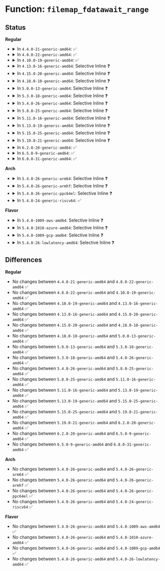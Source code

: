 # Function: <code>filemap_fdatawait_range</code>

## Status
<b>Regular</b>
<ul>
<li>
<details>
<summary>In <code>4.4.0-21-generic-amd64</code>: ✅</summary>

```c
int filemap_fdatawait_range(struct address_space * mapping, loff_t start_byte, loff_t end_byte)
```

```json
{
  "name": "filemap_fdatawait_range",
  "collision_type": "Unique Global",
  "inline_type": "No",
  "funcs": [
    {
      "addr": 18446744071580470112,
      "name": "filemap_fdatawait_range",
      "external": true,
      "loc": "mm/filemap.c:385",
      "file": "mm/filemap.c",
      "inline": "seen, unknown",
      "caller_inline": [],
      "caller_func": [
        "fs/sync.c:SyS_sync_file_range2",
        "fs/sync.c:SyS_sync_file_range2",
        "fs/fat/file.c:fat_setattr"
      ]
    }
  ],
  "symbols": [
    {
      "addr": 18446744071580470112,
      "name": "filemap_fdatawait_range",
      "section": ".text",
      "bind": "STB_GLOBAL",
      "size": 42
    }
  ]
}
```
</details>
</li>
<li>
<details>
<summary>In <code>4.8.0-22-generic-amd64</code>: ✅</summary>

```c
int filemap_fdatawait_range(struct address_space * mapping, loff_t start_byte, loff_t end_byte)
```

```json
{
  "name": "filemap_fdatawait_range",
  "collision_type": "Unique Global",
  "inline_type": "No",
  "funcs": [
    {
      "addr": 18446744071580547920,
      "name": "filemap_fdatawait_range",
      "external": true,
      "loc": "mm/filemap.c:464",
      "file": "mm/filemap.c",
      "inline": "seen, unknown",
      "caller_inline": [],
      "caller_func": [
        "fs/sync.c:SyS_sync_file_range2",
        "fs/sync.c:SyS_sync_file_range2",
        "fs/fat/file.c:fat_cont_expand"
      ]
    }
  ],
  "symbols": [
    {
      "addr": 18446744071580547920,
      "name": "filemap_fdatawait_range",
      "section": ".text",
      "bind": "STB_GLOBAL",
      "size": 42
    }
  ]
}
```
</details>
</li>
<li>
<details>
<summary>In <code>4.10.0-19-generic-amd64</code>: ✅</summary>

```c
int filemap_fdatawait_range(struct address_space * mapping, loff_t start_byte, loff_t end_byte)
```

```json
{
  "name": "filemap_fdatawait_range",
  "collision_type": "Unique Global",
  "inline_type": "No",
  "funcs": [
    {
      "addr": 18446744071580614064,
      "name": "filemap_fdatawait_range",
      "external": true,
      "loc": "mm/filemap.c:429",
      "file": "mm/filemap.c",
      "inline": "seen, unknown",
      "caller_inline": [],
      "caller_func": [
        "fs/sync.c:SyS_sync_file_range2",
        "fs/sync.c:SyS_sync_file_range2",
        "fs/fat/file.c:fat_cont_expand"
      ]
    }
  ],
  "symbols": [
    {
      "addr": 18446744071580614064,
      "name": "filemap_fdatawait_range",
      "section": ".text",
      "bind": "STB_GLOBAL",
      "size": 42
    }
  ]
}
```
</details>
</li>
<li>
<details>
<summary>In <code>4.13.0-16-generic-amd64</code>: Selective Inline ❓</summary>

```c
int filemap_fdatawait_range(struct address_space * mapping, loff_t start_byte, loff_t end_byte)
```

```json
{
  "name": "filemap_fdatawait_range",
  "collision_type": "Unique Global",
  "inline_type": "Selective",
  "funcs": [
    {
      "addr": 18446744071580642905,
      "name": "filemap_fdatawait_range",
      "external": true,
      "loc": "mm/filemap.c:461",
      "file": "mm/filemap.c",
      "inline": "not declared, inlined",
      "caller_inline": [
        "mm/filemap.c:filemap_fdatawait"
      ],
      "caller_func": [
        "fs/sync.c:SyS_sync_file_range2",
        "fs/sync.c:SyS_sync_file_range2",
        "fs/fat/file.c:fat_cont_expand"
      ]
    }
  ],
  "symbols": [
    {
      "addr": 18446744071580642848,
      "name": "filemap_fdatawait_range",
      "section": ".text",
      "bind": "STB_GLOBAL",
      "size": 29
    }
  ]
}
```
</details>
</li>
<li>
<details>
<summary>In <code>4.15.0-20-generic-amd64</code>: Selective Inline ❓</summary>

```c
int filemap_fdatawait_range(struct address_space * mapping, loff_t start_byte, loff_t end_byte)
```

```json
{
  "name": "filemap_fdatawait_range",
  "collision_type": "Unique Global",
  "inline_type": "Selective",
  "funcs": [
    {
      "addr": 18446744071580725152,
      "name": "filemap_fdatawait_range",
      "external": true,
      "loc": "mm/filemap.c:556",
      "file": "mm/filemap.c",
      "inline": "not declared, inlined",
      "caller_inline": [],
      "caller_func": [
        "fs/fs-writeback.c:__writeback_single_inode",
        "fs/fat/file.c:fat_cont_expand"
      ]
    }
  ],
  "symbols": [
    {
      "addr": 18446744071580725152,
      "name": "filemap_fdatawait_range",
      "section": ".text",
      "bind": "STB_GLOBAL",
      "size": 29
    }
  ]
}
```
</details>
</li>
<li>
<details>
<summary>In <code>4.18.0-10-generic-amd64</code>: Selective Inline ❓</summary>

```c
int filemap_fdatawait_range(struct address_space * mapping, loff_t start_byte, loff_t end_byte)
```

```json
{
  "name": "filemap_fdatawait_range",
  "collision_type": "Unique Global",
  "inline_type": "Selective",
  "funcs": [
    {
      "addr": 18446744071580860928,
      "name": "filemap_fdatawait_range",
      "external": true,
      "loc": "mm/filemap.c:556",
      "file": "mm/filemap.c",
      "inline": "not declared, inlined",
      "caller_inline": [],
      "caller_func": [
        "fs/fs-writeback.c:__writeback_single_inode",
        "fs/fat/file.c:fat_cont_expand"
      ]
    }
  ],
  "symbols": [
    {
      "addr": 18446744071580860928,
      "name": "filemap_fdatawait_range",
      "section": ".text",
      "bind": "STB_GLOBAL",
      "size": 29
    }
  ]
}
```
</details>
</li>
<li>
<details>
<summary>In <code>5.0.0-13-generic-amd64</code>: Selective Inline ❓</summary>

```c
int filemap_fdatawait_range(struct address_space * mapping, loff_t start_byte, loff_t end_byte)
```

```json
{
  "name": "filemap_fdatawait_range",
  "collision_type": "Unique Global",
  "inline_type": "Selective",
  "funcs": [
    {
      "addr": 18446744071580935520,
      "name": "filemap_fdatawait_range",
      "external": true,
      "loc": "mm/filemap.c:533",
      "file": "mm/filemap.c",
      "inline": "not declared, inlined",
      "caller_inline": [],
      "caller_func": [
        "fs/fs-writeback.c:__writeback_single_inode",
        "fs/fat/file.c:fat_cont_expand"
      ]
    }
  ],
  "symbols": [
    {
      "addr": 18446744071580935520,
      "name": "filemap_fdatawait_range",
      "section": ".text",
      "bind": "STB_GLOBAL",
      "size": 29
    }
  ]
}
```
</details>
</li>
<li>
<details>
<summary>In <code>5.3.0-18-generic-amd64</code>: Selective Inline ❓</summary>

```c
int filemap_fdatawait_range(struct address_space * mapping, loff_t start_byte, loff_t end_byte)
```

```json
{
  "name": "filemap_fdatawait_range",
  "collision_type": "Unique Global",
  "inline_type": "Selective",
  "funcs": [
    {
      "addr": 18446744071581021728,
      "name": "filemap_fdatawait_range",
      "external": true,
      "loc": "mm/filemap.c:544",
      "file": "mm/filemap.c",
      "inline": "not declared, inlined",
      "caller_inline": [],
      "caller_func": [
        "fs/fs-writeback.c:__writeback_single_inode",
        "fs/fat/file.c:fat_cont_expand"
      ]
    }
  ],
  "symbols": [
    {
      "addr": 18446744071581021728,
      "name": "filemap_fdatawait_range",
      "section": ".text",
      "bind": "STB_GLOBAL",
      "size": 31
    }
  ]
}
```
</details>
</li>
<li>
<details>
<summary>In <code>5.4.0-26-generic-amd64</code>: Selective Inline ❓</summary>

```c
int filemap_fdatawait_range(struct address_space * mapping, loff_t start_byte, loff_t end_byte)
```

```json
{
  "name": "filemap_fdatawait_range",
  "collision_type": "Unique Global",
  "inline_type": "Selective",
  "funcs": [
    {
      "addr": 18446744071581076976,
      "name": "filemap_fdatawait_range",
      "external": true,
      "loc": "mm/filemap.c:550",
      "file": "mm/filemap.c",
      "inline": "not declared, inlined",
      "caller_inline": [],
      "caller_func": [
        "fs/fs-writeback.c:__writeback_single_inode",
        "fs/fat/file.c:fat_cont_expand"
      ]
    }
  ],
  "symbols": [
    {
      "addr": 18446744071581076976,
      "name": "filemap_fdatawait_range",
      "section": ".text",
      "bind": "STB_GLOBAL",
      "size": 31
    }
  ]
}
```
</details>
</li>
<li>
<details>
<summary>In <code>5.8.0-25-generic-amd64</code>: Selective Inline ❓</summary>

```c
int filemap_fdatawait_range(struct address_space * mapping, loff_t start_byte, loff_t end_byte)
```

```json
{
  "name": "filemap_fdatawait_range",
  "collision_type": "Unique Global",
  "inline_type": "Selective",
  "funcs": [
    {
      "addr": 18446744071581267152,
      "name": "filemap_fdatawait_range",
      "external": true,
      "loc": "mm/filemap.c:550",
      "file": "mm/filemap.c",
      "inline": "not declared, inlined",
      "caller_inline": [],
      "caller_func": [
        "fs/fs-writeback.c:__writeback_single_inode",
        "fs/fat/file.c:fat_cont_expand"
      ]
    }
  ],
  "symbols": [
    {
      "addr": 18446744071581267152,
      "name": "filemap_fdatawait_range",
      "section": ".text",
      "bind": "STB_GLOBAL",
      "size": 74
    }
  ]
}
```
</details>
</li>
<li>
<details>
<summary>In <code>5.11.0-16-generic-amd64</code>: Selective Inline ❓</summary>

```c
int filemap_fdatawait_range(struct address_space * mapping, loff_t start_byte, loff_t end_byte)
```

```json
{
  "name": "filemap_fdatawait_range",
  "collision_type": "Unique Global",
  "inline_type": "Selective",
  "funcs": [
    {
      "addr": 18446744071581309680,
      "name": "filemap_fdatawait_range",
      "external": true,
      "loc": "mm/filemap.c:551",
      "file": "mm/filemap.c",
      "inline": "not declared, inlined",
      "caller_inline": [],
      "caller_func": [
        "fs/fs-writeback.c:__writeback_single_inode",
        "fs/fat/file.c:fat_cont_expand"
      ]
    }
  ],
  "symbols": [
    {
      "addr": 18446744071581309680,
      "name": "filemap_fdatawait_range",
      "section": ".text",
      "bind": "STB_GLOBAL",
      "size": 74
    }
  ]
}
```
</details>
</li>
<li>
<details>
<summary>In <code>5.13.0-19-generic-amd64</code>: Selective Inline ❓</summary>

```c
int filemap_fdatawait_range(struct address_space * mapping, loff_t start_byte, loff_t end_byte)
```

```json
{
  "name": "filemap_fdatawait_range",
  "collision_type": "Unique Global",
  "inline_type": "Selective",
  "funcs": [
    {
      "addr": 18446744071581326688,
      "name": "filemap_fdatawait_range",
      "external": true,
      "loc": "mm/filemap.c:542",
      "file": "mm/filemap.c",
      "inline": "not declared, inlined",
      "caller_inline": [],
      "caller_func": [
        "fs/fs-writeback.c:__writeback_single_inode",
        "fs/fat/file.c:fat_cont_expand"
      ]
    }
  ],
  "symbols": [
    {
      "addr": 18446744071581326688,
      "name": "filemap_fdatawait_range",
      "section": ".text",
      "bind": "STB_GLOBAL",
      "size": 74
    }
  ]
}
```
</details>
</li>
<li>
<details>
<summary>In <code>5.15.0-25-generic-amd64</code>: Selective Inline ❓</summary>

```c
int filemap_fdatawait_range(struct address_space * mapping, loff_t start_byte, loff_t end_byte)
```

```json
{
  "name": "filemap_fdatawait_range",
  "collision_type": "Unique Global",
  "inline_type": "Selective",
  "funcs": [
    {
      "addr": 18446744071581571594,
      "name": "filemap_fdatawait_range",
      "external": true,
      "loc": "mm/filemap.c:560",
      "file": "mm/filemap.c",
      "inline": "not declared, inlined",
      "caller_inline": [],
      "caller_func": [
        "fs/fs-writeback.c:__writeback_single_inode",
        "fs/fat/file.c:fat_cont_expand"
      ]
    }
  ],
  "symbols": [
    {
      "addr": 18446744071581574256,
      "name": "filemap_fdatawait_range",
      "section": ".text",
      "bind": "STB_GLOBAL",
      "size": 86
    }
  ]
}
```
</details>
</li>
<li>
<details>
<summary>In <code>5.19.0-21-generic-amd64</code>: Selective Inline ❓</summary>

```c
int filemap_fdatawait_range(struct address_space * mapping, loff_t start_byte, loff_t end_byte)
```

```json
{
  "name": "filemap_fdatawait_range",
  "collision_type": "Unique Global",
  "inline_type": "Selective",
  "funcs": [
    {
      "addr": 18446744071581925984,
      "name": "filemap_fdatawait_range",
      "external": true,
      "loc": "mm/filemap.c:548",
      "file": "mm/filemap.c",
      "inline": "not declared, inlined",
      "caller_inline": [],
      "caller_func": [
        "fs/fs-writeback.c:__writeback_single_inode",
        "fs/fat/file.c:fat_cont_expand"
      ]
    }
  ],
  "symbols": [
    {
      "addr": 18446744071581925984,
      "name": "filemap_fdatawait_range",
      "section": ".text",
      "bind": "STB_GLOBAL",
      "size": 96
    }
  ]
}
```
</details>
</li>
<li>
<details>
<summary>In <code>6.2.0-20-generic-amd64</code>: ✅</summary>

```c
int filemap_fdatawait_range(struct address_space * mapping, loff_t start_byte, loff_t end_byte)
```

```json
{
  "name": "filemap_fdatawait_range",
  "collision_type": "Unique Global",
  "inline_type": "No",
  "funcs": [
    {
      "addr": 18446744071582363472,
      "name": "filemap_fdatawait_range",
      "external": true,
      "loc": "mm/filemap.c:545",
      "file": "mm/filemap.c",
      "inline": "seen, unknown",
      "caller_inline": [],
      "caller_func": [
        "fs/fs-writeback.c:__writeback_single_inode",
        "fs/fat/file.c:fat_cont_expand"
      ]
    }
  ],
  "symbols": [
    {
      "addr": 18446744071582363472,
      "name": "filemap_fdatawait_range",
      "section": ".text",
      "bind": "STB_GLOBAL",
      "size": 42
    }
  ]
}
```
</details>
</li>
<li>
<details>
<summary>In <code>6.5.0-9-generic-amd64</code>: ✅</summary>

```c
int filemap_fdatawait_range(struct address_space * mapping, loff_t start_byte, loff_t end_byte)
```

```json
{
  "name": "filemap_fdatawait_range",
  "collision_type": "Unique Global",
  "inline_type": "No",
  "funcs": [
    {
      "addr": 18446744071582571600,
      "name": "filemap_fdatawait_range",
      "external": true,
      "loc": "mm/filemap.c:552",
      "file": "mm/filemap.c",
      "inline": "seen, unknown",
      "caller_inline": [],
      "caller_func": [
        "fs/fs-writeback.c:__writeback_single_inode",
        "fs/fat/file.c:fat_cont_expand"
      ]
    }
  ],
  "symbols": [
    {
      "addr": 18446744071582571600,
      "name": "filemap_fdatawait_range",
      "section": ".text",
      "bind": "STB_GLOBAL",
      "size": 42
    }
  ]
}
```
</details>
</li>
<li>
<details>
<summary>In <code>6.8.0-31-generic-amd64</code>: ✅</summary>

```c
int filemap_fdatawait_range(struct address_space * mapping, loff_t start_byte, loff_t end_byte)
```

```json
{
  "name": "filemap_fdatawait_range",
  "collision_type": "Unique Global",
  "inline_type": "No",
  "funcs": [
    {
      "addr": 18446744071582741392,
      "name": "filemap_fdatawait_range",
      "external": true,
      "loc": "mm/filemap.c:547",
      "file": "mm/filemap.c",
      "inline": "seen, unknown",
      "caller_inline": [],
      "caller_func": [
        "fs/fs-writeback.c:__writeback_single_inode",
        "fs/fat/file.c:fat_cont_expand"
      ]
    }
  ],
  "symbols": [
    {
      "addr": 18446744071582741392,
      "name": "filemap_fdatawait_range",
      "section": ".text",
      "bind": "STB_GLOBAL",
      "size": 42
    }
  ]
}
```
</details>
</li>
</ul>
<b>Arch</b>
<ul>
<li>
<details>
<summary>In <code>5.4.0-26-generic-arm64</code>: Selective Inline ❓</summary>

```c
int filemap_fdatawait_range(struct address_space * mapping, loff_t start_byte, loff_t end_byte)
```

```json
{
  "name": "filemap_fdatawait_range",
  "collision_type": "Unique Global",
  "inline_type": "Selective",
  "funcs": [
    {
      "addr": 18446603336492448840,
      "name": "filemap_fdatawait_range",
      "external": true,
      "loc": "mm/filemap.c:550",
      "file": "mm/filemap.c",
      "inline": "not declared, inlined",
      "caller_inline": [],
      "caller_func": [
        "fs/fs-writeback.c:__writeback_single_inode",
        "fs/fat/file.c:fat_cont_expand"
      ]
    }
  ],
  "symbols": [
    {
      "addr": 18446603336492448840,
      "name": "filemap_fdatawait_range",
      "section": ".text",
      "bind": "STB_GLOBAL",
      "size": 76
    }
  ]
}
```
</details>
</li>
<li>
<details>
<summary>In <code>5.4.0-26-generic-armhf</code>: Selective Inline ❓</summary>

```c
int filemap_fdatawait_range(struct address_space * mapping, loff_t start_byte, loff_t end_byte)
```

```json
{
  "name": "filemap_fdatawait_range",
  "collision_type": "Unique Global",
  "inline_type": "Selective",
  "funcs": [
    {
      "addr": 3226316192,
      "name": "filemap_fdatawait_range",
      "external": true,
      "loc": "mm/filemap.c:550",
      "file": "mm/filemap.c",
      "inline": "not declared, inlined",
      "caller_inline": [],
      "caller_func": [
        "fs/fs-writeback.c:__writeback_single_inode",
        "fs/fat/file.c:fat_cont_expand"
      ]
    }
  ],
  "symbols": [
    {
      "addr": 3226316192,
      "name": "filemap_fdatawait_range",
      "section": ".text",
      "bind": "STB_GLOBAL",
      "size": 56
    }
  ]
}
```
</details>
</li>
<li>
<details>
<summary>In <code>5.4.0-26-generic-ppc64el</code>: Selective Inline ❓</summary>

```c
int filemap_fdatawait_range(struct address_space * mapping, loff_t start_byte, loff_t end_byte)
```

```json
{
  "name": "filemap_fdatawait_range",
  "collision_type": "Unique Global",
  "inline_type": "Selective",
  "funcs": [
    {
      "addr": 13835058055285712640,
      "name": "filemap_fdatawait_range",
      "external": true,
      "loc": "mm/filemap.c:550",
      "file": "mm/filemap.c",
      "inline": "not declared, inlined",
      "caller_inline": [],
      "caller_func": [
        "fs/fs-writeback.c:__writeback_single_inode",
        "fs/fat/file.c:fat_cont_expand"
      ]
    }
  ],
  "symbols": [
    {
      "addr": 13835058055285712640,
      "name": "filemap_fdatawait_range",
      "section": ".text",
      "bind": "STB_GLOBAL",
      "size": 64
    }
  ]
}
```
</details>
</li>
<li>
<details>
<summary>In <code>5.4.0-24-generic-riscv64</code>: ✅</summary>

```c
int filemap_fdatawait_range(struct address_space * mapping, loff_t start_byte, loff_t end_byte)
```

```json
{
  "name": "filemap_fdatawait_range",
  "collision_type": "Unique Global",
  "inline_type": "No",
  "funcs": [
    {
      "addr": 18446743936272516506,
      "name": "filemap_fdatawait_range",
      "external": true,
      "loc": "mm/filemap.c:550",
      "file": "mm/filemap.c",
      "inline": "seen, unknown",
      "caller_inline": [],
      "caller_func": [
        "fs/fs-writeback.c:__writeback_single_inode",
        "fs/fat/file.c:fat_cont_expand"
      ]
    }
  ],
  "symbols": [
    {
      "addr": 18446743936272516506,
      "name": "filemap_fdatawait_range",
      "section": ".text",
      "bind": "STB_GLOBAL",
      "size": 110
    }
  ]
}
```
</details>
</li>
</ul>
<b>Flavor</b>
<ul>
<li>
<details>
<summary>In <code>5.4.0-1009-aws-amd64</code>: Selective Inline ❓</summary>

```c
int filemap_fdatawait_range(struct address_space * mapping, loff_t start_byte, loff_t end_byte)
```

```json
{
  "name": "filemap_fdatawait_range",
  "collision_type": "Unique Global",
  "inline_type": "Selective",
  "funcs": [
    {
      "addr": 18446744071581045824,
      "name": "filemap_fdatawait_range",
      "external": true,
      "loc": "mm/filemap.c:550",
      "file": "mm/filemap.c",
      "inline": "not declared, inlined",
      "caller_inline": [],
      "caller_func": [
        "fs/fs-writeback.c:__writeback_single_inode",
        "fs/fat/file.c:fat_cont_expand"
      ]
    }
  ],
  "symbols": [
    {
      "addr": 18446744071581045824,
      "name": "filemap_fdatawait_range",
      "section": ".text",
      "bind": "STB_GLOBAL",
      "size": 31
    }
  ]
}
```
</details>
</li>
<li>
<details>
<summary>In <code>5.4.0-1010-azure-amd64</code>: Selective Inline ❓</summary>

```c
int filemap_fdatawait_range(struct address_space * mapping, loff_t start_byte, loff_t end_byte)
```

```json
{
  "name": "filemap_fdatawait_range",
  "collision_type": "Unique Global",
  "inline_type": "Selective",
  "funcs": [
    {
      "addr": 18446744071580993104,
      "name": "filemap_fdatawait_range",
      "external": true,
      "loc": "mm/filemap.c:550",
      "file": "mm/filemap.c",
      "inline": "not declared, inlined",
      "caller_inline": [],
      "caller_func": [
        "fs/fs-writeback.c:__writeback_single_inode",
        "fs/fat/file.c:fat_cont_expand"
      ]
    }
  ],
  "symbols": [
    {
      "addr": 18446744071580993104,
      "name": "filemap_fdatawait_range",
      "section": ".text",
      "bind": "STB_GLOBAL",
      "size": 31
    }
  ]
}
```
</details>
</li>
<li>
<details>
<summary>In <code>5.4.0-1009-gcp-amd64</code>: Selective Inline ❓</summary>

```c
int filemap_fdatawait_range(struct address_space * mapping, loff_t start_byte, loff_t end_byte)
```

```json
{
  "name": "filemap_fdatawait_range",
  "collision_type": "Unique Global",
  "inline_type": "Selective",
  "funcs": [
    {
      "addr": 18446744071581037024,
      "name": "filemap_fdatawait_range",
      "external": true,
      "loc": "mm/filemap.c:550",
      "file": "mm/filemap.c",
      "inline": "not declared, inlined",
      "caller_inline": [],
      "caller_func": [
        "fs/fs-writeback.c:__writeback_single_inode",
        "fs/fat/file.c:fat_cont_expand"
      ]
    }
  ],
  "symbols": [
    {
      "addr": 18446744071581037024,
      "name": "filemap_fdatawait_range",
      "section": ".text",
      "bind": "STB_GLOBAL",
      "size": 31
    }
  ]
}
```
</details>
</li>
<li>
<details>
<summary>In <code>5.4.0-26-lowlatency-amd64</code>: Selective Inline ❓</summary>

```c
int filemap_fdatawait_range(struct address_space * mapping, loff_t start_byte, loff_t end_byte)
```

```json
{
  "name": "filemap_fdatawait_range",
  "collision_type": "Unique Global",
  "inline_type": "Selective",
  "funcs": [
    {
      "addr": 18446744071581098608,
      "name": "filemap_fdatawait_range",
      "external": true,
      "loc": "mm/filemap.c:550",
      "file": "mm/filemap.c",
      "inline": "not declared, inlined",
      "caller_inline": [],
      "caller_func": [
        "fs/fs-writeback.c:__writeback_single_inode",
        "fs/fat/file.c:fat_cont_expand"
      ]
    }
  ],
  "symbols": [
    {
      "addr": 18446744071581098608,
      "name": "filemap_fdatawait_range",
      "section": ".text",
      "bind": "STB_GLOBAL",
      "size": 31
    }
  ]
}
```
</details>
</li>
</ul>

## Differences
<b>Regular</b>
<ul>
<li>
No changes between <code>4.4.0-21-generic-amd64</code> and <code>4.8.0-22-generic-amd64</code> ✅
</li>
<li>
No changes between <code>4.8.0-22-generic-amd64</code> and <code>4.10.0-19-generic-amd64</code> ✅
</li>
<li>
No changes between <code>4.10.0-19-generic-amd64</code> and <code>4.13.0-16-generic-amd64</code> ✅
</li>
<li>
No changes between <code>4.13.0-16-generic-amd64</code> and <code>4.15.0-20-generic-amd64</code> ✅
</li>
<li>
No changes between <code>4.15.0-20-generic-amd64</code> and <code>4.18.0-10-generic-amd64</code> ✅
</li>
<li>
No changes between <code>4.18.0-10-generic-amd64</code> and <code>5.0.0-13-generic-amd64</code> ✅
</li>
<li>
No changes between <code>5.0.0-13-generic-amd64</code> and <code>5.3.0-18-generic-amd64</code> ✅
</li>
<li>
No changes between <code>5.3.0-18-generic-amd64</code> and <code>5.4.0-26-generic-amd64</code> ✅
</li>
<li>
No changes between <code>5.4.0-26-generic-amd64</code> and <code>5.8.0-25-generic-amd64</code> ✅
</li>
<li>
No changes between <code>5.8.0-25-generic-amd64</code> and <code>5.11.0-16-generic-amd64</code> ✅
</li>
<li>
No changes between <code>5.11.0-16-generic-amd64</code> and <code>5.13.0-19-generic-amd64</code> ✅
</li>
<li>
No changes between <code>5.13.0-19-generic-amd64</code> and <code>5.15.0-25-generic-amd64</code> ✅
</li>
<li>
No changes between <code>5.15.0-25-generic-amd64</code> and <code>5.19.0-21-generic-amd64</code> ✅
</li>
<li>
No changes between <code>5.19.0-21-generic-amd64</code> and <code>6.2.0-20-generic-amd64</code> ✅
</li>
<li>
No changes between <code>6.2.0-20-generic-amd64</code> and <code>6.5.0-9-generic-amd64</code> ✅
</li>
<li>
No changes between <code>6.5.0-9-generic-amd64</code> and <code>6.8.0-31-generic-amd64</code> ✅
</li>
</ul>
<b>Arch</b>
<ul>
<li>
No changes between <code>5.4.0-26-generic-amd64</code> and <code>5.4.0-26-generic-arm64</code> ✅
</li>
<li>
No changes between <code>5.4.0-26-generic-amd64</code> and <code>5.4.0-26-generic-armhf</code> ✅
</li>
<li>
No changes between <code>5.4.0-26-generic-amd64</code> and <code>5.4.0-26-generic-ppc64el</code> ✅
</li>
<li>
No changes between <code>5.4.0-26-generic-amd64</code> and <code>5.4.0-24-generic-riscv64</code> ✅
</li>
</ul>
<b>Flavor</b>
<ul>
<li>
No changes between <code>5.4.0-26-generic-amd64</code> and <code>5.4.0-1009-aws-amd64</code> ✅
</li>
<li>
No changes between <code>5.4.0-26-generic-amd64</code> and <code>5.4.0-1010-azure-amd64</code> ✅
</li>
<li>
No changes between <code>5.4.0-26-generic-amd64</code> and <code>5.4.0-1009-gcp-amd64</code> ✅
</li>
<li>
No changes between <code>5.4.0-26-generic-amd64</code> and <code>5.4.0-26-lowlatency-amd64</code> ✅
</li>
</ul>
